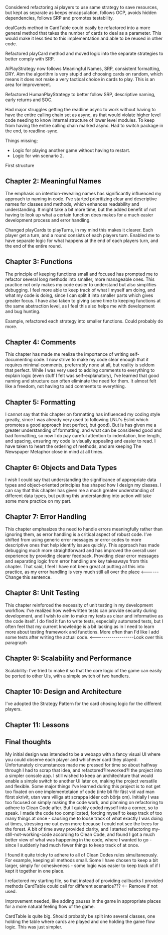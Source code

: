 Considered refactoring ai players to use same strategy to save resources, but kept as separate as keeps encapsulation, follows OCP, avoids hidden dependencies, follows SRP and promotes testability.

dealCards method in CardTable could easily be refactored into a more general method that takes the number of cards to deal as a parameter. This would make it less tied to this implementation and able to be reused in other code.

Refactored playCard method and moved logic into the separate strategies to better comply with SRP.

AiPlayStrategy now follows Meaningful Names, SRP, consistent formatting, DRY. Atm the algorithm is very stupid and choosing cards on random, which means it does not make a very tactical choice in cards to play. This is an area for improvement.

Refactored HumanPlayStrategy to better follow SRP, descriptive naming, early returns and SOC.

Had major struggles getting the readline async to work without having to have the entire calling chain set as async, as that would violate higher level code needing to know internal structure of lower level modules.
To keep from having the entire calling chain marked async. Had to switch package in the end, to readline-sync.

Things missing;

* Logic for playing another game without having to restart.
* Logic for win scenario 2.



First structure

## Chapter 2: Meaningful Names
The emphasis on intention-revealing names has significantly influenced my approach to naming in code. I’ve started prioritizing clear and descriptive names for classes and methods, which enhances readability and understanding. It might take a bit more time, but the added benefit of not having to look up what a certain function does makes for a much easier development process and error handling.

Changed playCards to playTurns, in my mind this makes it clearer. Each player get a turn, and a round consists of each players turn. Enabled me to have separate logic for what happens at the end of each players turn, and the end of the entire round.

## Chapter 3: Functions
The principle of keeping functions small and focused has prompted me to refactor several long methods into smaller, more manageable ones. This practice not only makes my code easier to understand but also simplifies debugging. I feel more able to keep track of what I myself am doing, and what my code is doing, since I can split it into smaller parts which gives greater focus. I have also taken to giving some time to keeping functions at the same abstraction level, as I feel this also helps me with development and bug hunting.

Example, refactored each strategy into smaller functions. Could probably do more.

## Chapter 4: Comments
This chapter has made me realize the importance of writing self-documenting code. I now strive to make my code clear enough that it requires minimal comments, preferrably none at all, but reality is seldom that perfect. While I was very used to adding comments to everything to explain logic (even stuff I felt was self-explanatory), I’ve learned that good naming and structure can often eliminate the need for them. It almost felt like a freedom, not having to add comments to everything.

## Chapter 5: Formatting
I cannot say that this chapter on formatting has influenced my coding style greatly, since I was already very used to following LNU's Eslint which promotes a good approach (not perfect, but good). But is has given me a greater understanding of formatting, and what can be considered good and bad formatting, so now I do pay careful attention to indentation, line length, and spacing, ensuring my code is visually appealing and easier to read. I have taken to heart the ordering of methods, and am keeping The Newspaper Metaphor close in mind at all times.

## Chapter 6: Objects and Data Types
I wish I could say that understanding the significance of appropriate data types and object-oriented principles has shaped how I design my classes. I can say that this chapter has given me a much greater understanding of different data types, but putting this understanding into action will take some more practice on my part.

## Chapter 7: Error Handling
This chapter emphasizes the need to handle errors meaningfully rather than ignoring them, as error handling is a critical aspect of robust code. I’ve shifted from using generic error messages or error codes to more descriptive ones that help identify issues quickly. This approach has made debugging much more straightforward and has improved the overall user experience by providing clearer feedback. Providing clear error messages and separating logic from error handling are key takeaways from this chapter. That said, I feel I have not been great at putting all this into practice, as my error handling is very much still all over the place <------ Change this sentence.

## Chapter 8: Unit Testing
This chapter reinforced the necessity of unit testing in my development workflow. I’ve realized how well-written tests can provide security during development, and I wish to aim to make my tests as clear and informative as the code itself. I do find it fun to write tests, especially automated tests, but I often feel that my current knowledge is a bit lacking as in I need to learn more about testing framework and functions. More often than I'd like I add some tests after writing the actual code.
<-------------------Look over this paragraph

## Chapter 9: Scalability and Performance
Scalability: I've tried to make it so that the core logic of the game can easily be ported to other UIs, with a simple switch of two handlers.

## Chapter 10: Design and Architecture
I've adopted the Strategy Pattern for the card chosing logic for the different players.

## Chapter 11: Lessons


## Final thoughts
My initial design was intended to be a webapp with a fancy visual UI where you could observe each player and whichever card they played. Unfortunately circumstances made me pressed for time so about halfway through I had to scrap that idea, and refactored?!reworked?! the project into a simpler console app. I still wished to keep an architechture that would enable a simple switch to another UI later on, making the project versatile and flexible.
Some major things I've learned during this project is to not get too fixated on one implementetaion of code (inte bli för fäst vid vad man först skrivit, utan vara villiga att scrappa idéer och börja om). Initially I was too focused on simply making the code work, and planning on refactoring to adhere to Clean Code after. But I quickly coded myself into a corner, so to speak. I made the code too complicated, forcing myself to keep track of too many things at once - causing me to loose track of what exactly I was doing at times, stressing me out even more because I could not see the trees for the forest.
A bit of time away provided clarity, and I started refactoring my-still-not-working-code according to Clean Code, and found I got a much better view of what was happening in the code, where I wanted to go - since I suddenly had much fewer things to keep track of at once.

I found it quite tricky to adhere to all of Clean Codes rules simultaneously. For example, keeping all methods small. Some I have chosen to keep a bit larger, simply for cohesiveness - some logic was easier to keep track of if I kept it together in one place.

I refactored my starting file, so that instead of providing callbacks I provided methods CardTable could call for different scenarios??? <-- Remove if not used.

Improvement needed, like adding pauses in the game in appropriate places for a more natural feeling flow of the game.

CardTable is quite big. Should probably be split into several classes, one holding the table where cards are played and one holding the game flow logic. This was just simpler.